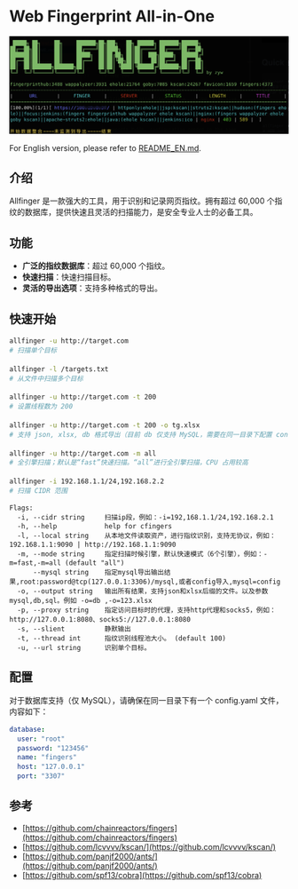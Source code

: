 # Web Fingerprint All-in-One

![Allfinger Logo](https://raw.githubusercontent.com/eexp/pic/main/202408201730719.png)

For English version, please refer to [README_EN.md](README_EN.md).
## 介绍

Allfinger 是一款强大的工具，用于识别和记录网页指纹。拥有超过 60,000 个指纹的数据库，提供快速且灵活的扫描能力，是安全专业人士的必备工具。

## 功能

- **广泛的指纹数据库**：超过 60,000 个指纹。
- **快速扫描**：快速扫描目标。
- **灵活的导出选项**：支持多种格式的导出。

## 快速开始

```bash
allfinger -u http://target.com 
# 扫描单个目标

allfinger -l /targets.txt
# 从文件中扫描多个目标

allfinger -u http://target.com -t 200 
# 设置线程数为 200

allfinger -u http://target.com -t 200 -o tg.xlsx
# 支持 json, xlsx, db 格式导出（目前 db 仅支持 MySQL，需要在同一目录下配置 config.yaml）

allfinger -u http://target.com -m all
# 全引擎扫描；默认是“fast”快速扫描。“all”进行全引擎扫描，CPU 占用较高

allfinger -i 192.168.1.1/24,192.168.2.2
# 扫描 CIDR 范围
```

```
Flags:
  -i, --cidr string     扫描ip段，例如：-i=192,168.1.1/24,192.168.2.1
  -h, --help            help for cfingers
  -l, --local string    从本地文件读取资产，进行指纹识别，支持无协议，例如：192.168.1.1:9090 | http://192.168.1.1:9090
  -m, --mode string     指定扫描时候引擎，默认快速模式（6个引擎），例如：-m=fast,-m=all (default "all")
      --mysql string    指定mysql导出输出结果,root:password@tcp(127.0.0.1:3306)/mysql,或者config导入,mysql=config
  -o, --output string   输出所有结果，支持json和xlsx后缀的文件。以及参数mysql,db,sql。例如 -o=db ,-o=123.xlsx
  -p, --proxy string    指定访问目标时的代理，支持http代理和socks5，例如：http://127.0.0.1:8080、socks5://127.0.0.1:8080
  -s, --slient          静默输出
  -t, --thread int      指纹识别线程池大小。 (default 100)
  -u, --url string      识别单个目标。
```

## 配置

对于数据库支持（仅 MySQL），请确保在同一目录下有一个 config.yaml 文件，内容如下：

```yaml
database:
  user: "root"
  password: "123456"
  name: "fingers"
  host: "127.0.0.1"
  port: "3307"
```

## 参考

- [https://github.com/chainreactors/fingers](https://github.com/chainreactors/fingers)
- [https://github.com/lcvvvv/kscan/](https://github.com/lcvvvv/kscan/)
- [https://github.com/panjf2000/ants/](https://github.com/panjf2000/ants/)
- [https://github.com/spf13/cobra](https://github.com/spf13/cobra)

